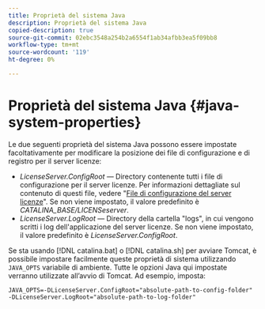 ```yaml
---
title: Proprietà del sistema Java
description: Proprietà del sistema Java
copied-description: true
source-git-commit: 02ebc3548a254b2a6554f1ab34afbb3ea5f09bb8
workflow-type: tm+mt
source-wordcount: '119'
ht-degree: 0%

---
```


# Proprietà del sistema Java {#java-system-properties}

Le due seguenti proprietà del sistema Java possono essere impostate facoltativamente per modificare la posizione dei file di configurazione e di registro per il server licenze:

* *LicenseServer.ConfigRoot* — Directory contenente tutti i file di configurazione per il server licenze. Per informazioni dettagliate sul contenuto di questi file, vedere &quot;[File di configurazione del server licenze](../../aaxs-protected-streaming/aaxs-license-server-config-files/aaxs-configuration-directory-structure.md)&quot;. Se non viene impostato, il valore predefinito è *CATALINA_BASE/LICENSeserver*.
* *LicenseServer.LogRoot* — Directory della cartella &quot;logs&quot;, in cui vengono scritti i log dell&#39;applicazione del server licenze. Se non viene impostato, il valore predefinito è *LicenseServer.ConfigRoot*.

Se sta usando [!DNL catalina.bat] o [!DNL catalina.sh] per avviare Tomcat, è possibile impostare facilmente queste proprietà di sistema utilizzando `JAVA_OPTS` variabile di ambiente. Tutte le opzioni Java qui impostate verranno utilizzate all’avvio di Tomcat. Ad esempio, imposta:

```
JAVA_OPTS=-DLicenseServer.ConfigRoot="absolute-path-to-config-folder" -DLicenseServer.LogRoot="absolute-path-to-log-folder"
```
